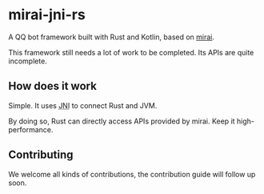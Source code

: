 # mirai-jni-rs
A QQ bot framework built with Rust and Kotlin, based on [mirai](https://github.com/mamoe/mirai).

This framework still needs a lot of work to be completed. Its APIs are quite incomplete.

## How does it work
Simple. It uses <abbr title="Java Native Interface">JNI</abbr> to connect Rust and JVM.

By doing so, Rust can directly access APIs provided by mirai. Keep it high-performance.

## Contributing
We welcome all kinds of contributions, the contribution guide will follow up soon.